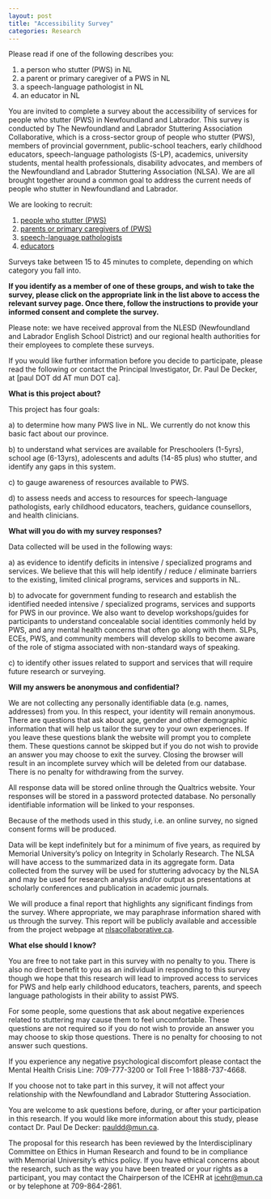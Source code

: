 ```yaml
---
layout: post
title: "Accessibility Survey"
categories: Research
---
```

Please read if one of the following describes you:

1. a person who stutter (PWS) in NL
2. a parent or primary caregiver of a PWS in NL
3. a speech-language pathologist in NL
4. an educator in NL

You are invited to complete a survey about the accessibility of services for people who stutter (PWS) in Newfoundland and Labrador. This survey is conducted by The Newfoundland and Labrador Stuttering Association Collaborative, which is a cross-sector group of people who stutter (PWS), members of provincial government, public-school teachers, early childhood educators, speech-language pathologists (S-LP), academics, university students, mental health professionals, disability advocates, and members of the Newfoundland and Labrador Stuttering Association (NLSA). We are all brought together around a common goal to address the current needs of people who stutter in Newfoundland and Labrador.

We are looking to recruit:

1. [people who stutter (PWS)](https://mun.az1.qualtrics.com/jfe/form/SV_1YnYI67ewFIF6XX)
2. [parents or primary caregivers of (PWS)](https://mun.az1.qualtrics.com/jfe/form/SV_2643mGhjL1TAUUC)
3. [speech-language pathologists](https://mun.az1.qualtrics.com/jfe/form/SV_2s0kxABfUQDjvIa)
4. [educators](https://mun.az1.qualtrics.com/jfe/form/SV_71cWTwY4h0fPH38)

Surveys take between 15 to 45 minutes to complete, depending on which category you fall into.

**If you identify as a member of one of these groups, and wish to take the survey, please click on the appropriate link in the list above to access the relevant survey page. Once there, follow the instructions to provide your informed consent and complete the survey.**

Please note: we have received approval from the NLESD (Newfoundland and Labrador English School District) and our regional health authorities for their employees to complete these surveys.

If you would like further information before you decide to participate, please read the following or contact the Principal Investigator, Dr. Paul De Decker, at [paul DOT dd AT mun DOT ca].

**What is this project about?**

This project has four goals: 

a) to determine how many PWS live in NL. We currently do not know this basic fact about our province.

b) to understand what services are available for Preschoolers (1-5yrs), school age (6-13yrs), adolescents and adults (14-85 plus) who stutter, and identify any gaps in this system.

c) to gauge awareness of resources available to PWS.

d) to assess needs and access to resources for speech-language pathologists, early childhood educators, teachers, guidance counsellors, and health clinicians.

**What will you do with my survey responses?**

Data collected will be used in the following ways: 

a) as evidence to identify deficits in intensive / specialized programs and services. We believe that this will help identify / reduce / eliminate barriers to the existing, limited clinical programs, services and supports in NL. 

b) to advocate for government funding to research and establish the identified needed intensive / specialized programs, services and supports for PWS in our province. We also want to develop workshops/guides for participants to understand concealable social identities commonly held by PWS, and any mental health concerns that often go along with them. SLPs, ECEs, PWS, and community members will develop skills to become aware of the role of stigma associated with non-standard ways of speaking.

c) to identify other issues related to support and services that will require future research or surveying.

**Will my answers be anonymous and confidential?**

We are not collecting any personally identifiable data (e.g. names, addresses) from you. In this respect, your identity will remain anonymous. There are questions that ask about age, gender and other demographic information that will help us tailor the survey to your own experiences. If you leave these questions blank the website will prompt you to complete them. These questions cannot be skipped but if you do not wish to provide an answer you may choose to exit the survey. Closing the browser will result in an incomplete survey which will be deleted from our database. There is no penalty for withdrawing from the survey.

All response data will be stored online through the Qualtrics website. Your responses will be stored in a password protected database. No personally identifiable information will be linked to your responses.

Because of the methods used in this study, i.e. an online survey, no signed consent forms will be produced.

Data will be kept indefinitely but for a minimum of five years, as required by Memorial University’s policy on Integrity in Scholarly Research. The NLSA will have access to the summarized data in its aggregate form. Data collected from the survey will be used for stuttering advocacy by the NLSA and may be used for research analysis and/or output as presentations at scholarly conferences and publication in academic journals.

We will produce a final report that highlights any significant findings from the survey. Where appropriate, we may paraphrase information shared with us through the survey. This report will be publicly available and accessible from the project webpage at [nlsacollaborative.ca](http://nlsacollaborative.ca/).

**What else should I know?**

You are free to not take part in this survey with no penalty to you. There is also no direct benefit to you as an individual in responding to this survey though we hope that this research will lead to improved access to services for PWS and help early childhood educators, teachers, parents, and speech language pathologists in their ability to assist PWS. 

For some people, some questions that ask about negative experiences related to stuttering may cause them to feel uncomfortable. These questions are not required so if you do not wish to provide an answer you may choose to skip those questions. There is no penalty for choosing to not answer such questions.

If you experience any negative psychological discomfort please contact the Mental Health Crisis Line: 709-777-3200 or Toll Free 1-1888-737-4668.

If you choose not to take part in this survey, it will not affect your relationship with the Newfoundland and Labrador Stuttering Association.

You are welcome to ask questions before, during, or after your participation in this research. If you would like more information about this study, please contact Dr. Paul De Decker: [pauldd@mun.ca](mailto:pauldd@mun.ca).

The proposal for this research has been reviewed by the Interdisciplinary Committee on Ethics in Human Research and found to be in compliance with Memorial University’s ethics policy. If you have ethical concerns about the research, such as the way you have been treated or your rights as a participant, you may contact the Chairperson of the ICEHR at icehr@mun.ca or by telephone at 709-864-2861.
